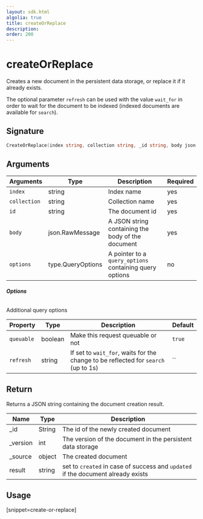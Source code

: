 ```yaml
---
layout: sdk.html
algolia: true
title: createOrReplace
description:
order: 200
---
```


# createOrReplace

Creates a new document in the persistent data storage, or replace it if it already exists.

The optional parameter `refresh` can be used with the value `wait_for` in order to wait for the document to be indexed (indexed documents are available for `search`).

## Signature

```go
CreateOrReplace(index string, collection string, _id string, body json.RawMessage, options types.QueryOptions) (json.RawMessage, error)
```

## Arguments

| Arguments | Type | Description | Required |
| --- | --- | --- | --- |
| `index` | string | Index name | yes |
| `collection` | string | Collection name | yes |
| `id` | string | The document id | yes |
| `body` | json.RawMessage | A JSON string containing the body of the document | yes |
| `options` | type.QueryOptions | A pointer to a `query_options` containing query options | no |


###### **Options**

Additional query options

| Property   | Type    | Description                       | Default |
| ---------- | ------- | --------------------------------- | ------- |
| `queuable` | boolean | Make this request queuable or not | `true`  |
| `refresh` | string | If set to `wait_for`, waits for the change to be reflected for `search` (up to 1s) | `` |

## Return

Returns a JSON string containing the document creation result.

| Name | Type | Description
| --- | --- | ---
| _id | String | The id of the newly created document
| _version | int | The version of the document in the persistent data storage
| _source | object | The created document
| result | string | set to `created` in case of success and `updated` if the document already exists

## Usage

[snippet=create-or-replace]
